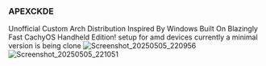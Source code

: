 ### APEXCKDE
Unofficial Custom Arch Distribution Inspired By Windows Built On Blazingly Fast CachyOS Handheld Edition!
setup for amd devices currently a minimal version is being clone 
![Screenshot_20250505_220956](https://github.com/user-attachments/assets/80860c9e-ce60-4156-91f2-58d16f35f22c)
![Screenshot_20250505_221051](https://github.com/user-attachments/assets/042a7b8d-50d2-4f32-87b6-7ed9648282d3)

